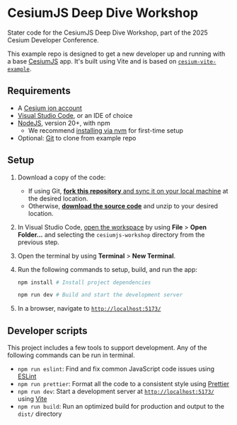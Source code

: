 # CesiumJS Deep Dive Workshop

Stater code for the CesiumJS Deep Dive Workshop, part of the 2025 Cesium Developer Conference.

This example repo is designed to get a new developer up and running with a base [CesiumJS](https://cesium.com/platform/cesiumjs/) app. It's built using Vite and is based on [`cesium-vite-example`](https://github.com/CesiumGS/cesium-vite-example).

## Requirements

- A [Cesium ion account](https://ion.cesium.com/signup)
- [Visual Studio Code](https://code.visualstudio.com/), or an IDE of choice
- [NodeJS](https://nodejs.org/en), version 20+, with npm
  - We recommend [installing via nvm](https://nodejs.org/en/download) for first-time setup
- Optional: [Git](https://docs.github.com/en/get-started/git-basics/set-up-git#platform-all) to clone from example repo

## Setup

1. Download a copy of the code:

   - If using Git, [**fork this repository** and sync it on your local machine](https://docs.github.com/en/pull-requests/collaborating-with-pull-requests/working-with-forks/fork-a-repo) at the desired location.
   - Otherwise, [**download the source code**](https://docs.github.com/en/repositories/working-with-files/using-files/downloading-source-code-archives) and unzip to your desired location.

2. In Visual Studio Code, [open the workspace](https://code.visualstudio.com/docs/editing/workspaces/workspaces) by using **File** > **Open Folder...** and selecting the `cesiumjs-workshop` directory from the previous step.
3. Open the terminal by using **Terminal** > **New Terminal**.
4. Run the following commands to setup, build, and run the app:

   ```sh
   npm install # Install project dependencies
   ```

   ```sh
   npm run dev # Build and start the development server
   ```

5. In a browser, navigate to [`http://localhost:5173/`](http://localhost:5173/)

## Developer scripts

This project includes a few tools to support development. Any of the following commands can be run in terminal.

- `npm run eslint`: Find and fix common JavaScript code issues using [ESLint](https://eslint.org/)
- `npm run prettier`: Format all the code to a consistent style using [Prettier](https://prettier.io/)
- `npm run dev`: Start a development server at [`http://localhost:5173/`](http://localhost:5173/) using [Vite](https://vite.dev/)
- `npm run build`: Run an optimized build for production and output to the `dist/` directory

